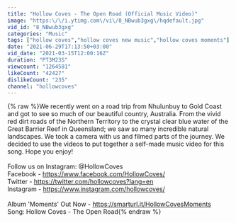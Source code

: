 ```yaml
---
title: "Hollow Coves - The Open Road (Official Music Video)"
image: "https:\/\/i.ytimg.com\/vi\/8_NBwub3gxg\/hqdefault.jpg"
vid_id: "8_NBwub3gxg"
categories: "Music"
tags: ["hollow coves","hollow coves new music","hollow coves moments"]
date: "2021-06-29T17:13:50+03:00"
vid_date: "2021-03-15T12:00:16Z"
duration: "PT3M23S"
viewcount: "1264581"
likeCount: "42427"
dislikeCount: "235"
channel: "hollowcoves"
---
```

{% raw %}We recently went on a road trip from Nhulunbuy to Gold Coast and got to see so much of our beautiful country, Australia. From the vivid red dirt roads of the Northern Territory to the crystal clear blue water of the Great Barrier Reef in Queensland; we saw so many incredible natural landscapes. We took a camera with us and filmed parts of the journey. We decided to use the videos to put together a self-made music video for this song. Hope you enjoy!<br /><br />Follow us on Instagram: @HollowCoves<br />Facebook - <a rel="nofollow" target="blank" href="https://www.facebook.com/HollowCoves/​">https://www.facebook.com/HollowCoves/​</a><br />Twitter - <a rel="nofollow" target="blank" href="https://twitter.com/hollowcoves?lang=en​">https://twitter.com/hollowcoves?lang=en​</a><br />Instagram - <a rel="nofollow" target="blank" href="https://www.instagram.com/hollowcoves/​">https://www.instagram.com/hollowcoves/​</a><br /><br />Album 'Moments' Out Now - <a rel="nofollow" target="blank" href="https://smarturl.it/HollowCovesMoments​">https://smarturl.it/HollowCovesMoments​</a><br />Song: Hollow Coves - The Open Road{% endraw %}

